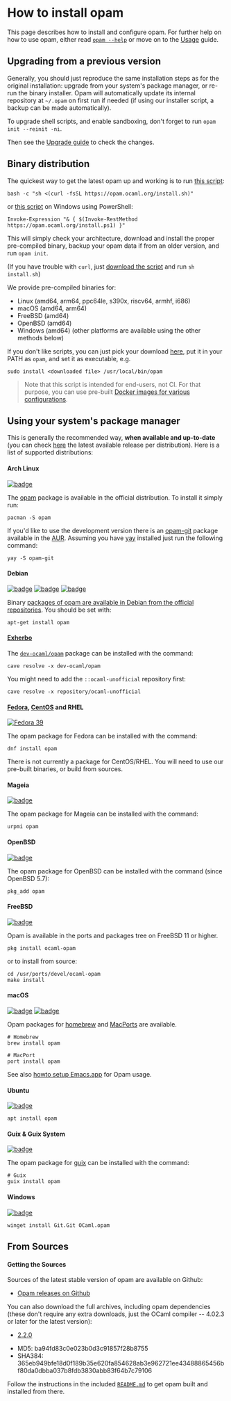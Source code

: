 # How to install opam

This page describes how to install and configure opam. For further help on how
to use opam, either read [`opam --help`](man/opam.html) or move on to the
[Usage](Usage.html) guide.

## Upgrading from a previous version

Generally, you should just reproduce the same installation steps as for the
original installation: upgrade from your system's package manager, or re-run the
binary installer. Opam will automatically update its internal repository at
`~/.opam` on first run if needed (if using our installer script, a backup can be
made automatically).

To upgrade shell scripts, and enable sandboxing, don't forget to run `opam init
--reinit -ni`.

Then see the [Upgrade guide](Upgrade_guide.html) to check the changes.


## Binary distribution

The quickest way to get the latest opam up and working is to run
[this script](https://raw.githubusercontent.com/ocaml/opam/master/shell/install.sh):
```
bash -c "sh <(curl -fsSL https://opam.ocaml.org/install.sh)"
```
or [this script](https://raw.githubusercontent.com/ocaml/opam/master/shell/install.ps1) on Windows using PowerShell:
```
Invoke-Expression "& { $(Invoke-RestMethod https://opam.ocaml.org/install.ps1) }"
```

This will simply check your architecture, download and install the proper
pre-compiled binary, backup your opam data if from an older version, and run
`opam init`.

(If you have trouble with `curl`, just
[download the script](https://raw.githubusercontent.com/ocaml/opam/master/shell/install.sh)
and run `sh install.sh`)

We provide pre-compiled binaries for:
- Linux (amd64, arm64, ppc64le, s390x, riscv64, armhf, i686)
- macOS (amd64, arm64)
- FreeBSD (amd64)
- OpenBSD (amd64)
- Windows (amd64)
(other platforms are available using the other methods below)

If you don't like scripts, you can just pick your download
[here](https://github.com/ocaml/opam/releases), put it in your PATH as
`opam`, and set it as executable, e.g.

```
sudo install <downloaded file> /usr/local/bin/opam
```

> Note that this script is intended for end-users, not CI. For that purpose,
> you can use pre-built [Docker images for various
> configurations](https://hub.docker.com/r/ocaml/opam).

## Using your system's package manager

This is generally the recommended way, **when available and up-to-date** (you
can check [here](Distribution.html) the latest
available release per distribution). Here is a list of supported distributions:

#### Arch Linux

[![badge](https://repology.org/badge/version-for-repo/arch/opam.svg)](https://repology.org/project/opam/versions)

The [opam](https://www.archlinux.org/packages/extra/x86_64/opam/)
package is available in the official distribution. To install it simply run:

```
pacman -S opam
```

If you'd like to use the development version there is an [opam-git](https://aur.archlinux.org/packages/opam-git/)
package available in the [AUR](https://wiki.archlinux.org/index.php/Arch_User_Repository).
Assuming you have [yay](https://github.com/Jguer/yay) installed just run the following command:

```
yay -S opam-git
```

#### Debian

[![badge](https://repology.org/badge/version-for-repo/debian_unstable/opam.svg)](https://repology.org/project/opam/versions)
[![badge](https://repology.org/badge/version-for-repo/debian_13/opam.svg)](https://repology.org/project/opam/versions)
[![badge](https://repology.org/badge/version-for-repo/debian_12/opam.svg)](https://repology.org/project/opam/versions)

Binary [packages of opam are available in Debian from the official repositories](http://packages.debian.org/sid/opam). You should be set with: 

```
apt-get install opam
```

#### [Exherbo](http://exherbo.org)

The
[`dev-ocaml/opam`](http://git.exherbo.org/summer/packages/dev-ocaml/opam/index.html)
package can be installed with the command:

```
cave resolve -x dev-ocaml/opam
```

You might need to add the `::ocaml-unofficial` repository first:

```
cave resolve -x repository/ocaml-unofficial
```

#### [Fedora](http://fedoraproject.org), [CentOS](http://centos.org) and RHEL

[![Fedora 39](https://repology.org/badge/version-for-repo/fedora_39/opam.svg)](https://repology.org/project/opam/versions)

The opam package for Fedora can be installed with the command:

```
dnf install opam
```

There is not currently a package for CentOS/RHEL. You will need to use our
pre-built binaries, or build from sources.

#### Mageia

[![badge](https://repology.org/badge/version-for-repo/mageia_cauldron/opam.svg)](https://repology.org/project/opam/versions)

The opam package for Mageia can be installed with the command:

```
urpmi opam
```

#### OpenBSD

[![badge](https://repology.org/badge/version-for-repo/openbsd/opam.svg)](https://repology.org/project/opam/versions)

The opam package for OpenBSD can be installed with the command (since OpenBSD 5.7):

```
pkg_add opam
```

#### FreeBSD

[![badge](https://repology.org/badge/version-for-repo/freebsd/opam.svg)](https://repology.org/project/opam/versions)

Opam is available in the ports and packages tree on FreeBSD 11 or higher.

```
pkg install ocaml-opam
```

or to install from source:

```
cd /usr/ports/devel/ocaml-opam
make install
```

#### macOS

[![badge](https://repology.org/badge/version-for-repo/homebrew/opam.svg)](https://repology.org/project/opam/versions) [![badge](https://repology.org/badge/version-for-repo/macports/opam.svg)](https://repology.org/project/opam/versions)

Opam packages for [homebrew](http://mxcl.github.com/homebrew/) and [MacPorts](http://www.macports.org/) are available.

```
# Homebrew
brew install opam

# MacPort
port install opam
```

See also
[howto setup Emacs.app](https://github.com/ocaml/opam/wiki/Setup-Emacs.app-on-macosx-for-opam-usage)
for Opam usage.

#### Ubuntu

[![badge](https://repology.org/badge/version-for-repo/ubuntu_24_04/opam.svg)](https://repology.org/project/opam/versions)

```
apt install opam
```

#### Guix & Guix System

[![badge](https://repology.org/badge/version-for-repo/gnuguix/opam.svg)](https://repology.org/project/opam/versions)

The opam package for [guix](https://www.gnu.org/software/guix/) can be installed with the command:

```
# Guix
guix install opam
```

#### Windows

[![badge](https://repology.org/badge/version-for-repo/winget/opam.svg)](https://repology.org/project/opam/versions)

```
winget install Git.Git OCaml.opam
```

## From Sources

#### Getting the Sources

Sources of the latest stable version of opam are available on Github:

* [Opam releases on Github](https://github.com/ocaml/opam/releases)

You can also download the full archives, including opam dependencies (these
don't require any extra downloads, just the OCaml compiler -- 4.02.3 or later
for the latest version):

* [2.2.0](https://github.com/ocaml/opam/releases/download/2.2.0/opam-full-2.2.0-2.tar.gz)
 - MD5: ba94fd83c0e023b0d3c91857f28b8755
 - SHA384: 365eb949bfe18d0f189b35e620fa854628ab3e962721ee43488865456bf80da0dbba037b8fdb3830abb83f64b7c79106

Follow the instructions in the included
[`README.md`](https://github.com/ocaml/opam#readme) to get opam built and
installed from there.
